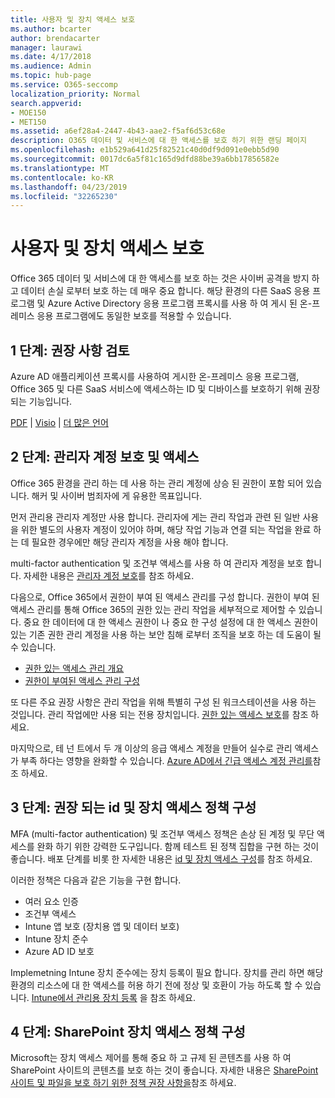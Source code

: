 ```yaml
---
title: 사용자 및 장치 액세스 보호
ms.author: bcarter
author: brendacarter
manager: laurawi
ms.date: 4/17/2018
ms.audience: Admin
ms.topic: hub-page
ms.service: O365-seccomp
localization_priority: Normal
search.appverid:
- MOE150
- MET150
ms.assetid: a6ef28a4-2447-4b43-aae2-f5af6d53c68e
description: O365 데이터 및 서비스에 대 한 액세스를 보호 하기 위한 랜딩 페이지
ms.openlocfilehash: e1b529a641d25f82521c40d0df9d091e0ebb5d90
ms.sourcegitcommit: 0017dc6a5f81c165d9dfd88be39a6bb17856582e
ms.translationtype: MT
ms.contentlocale: ko-KR
ms.lasthandoff: 04/23/2019
ms.locfileid: "32265230"
---
```

# <a name="protect-user-and-device-access"></a>사용자 및 장치 액세스 보호

Office 365 데이터 및 서비스에 대 한 액세스를 보호 하는 것은 사이버 공격을 방지 하 고 데이터 손실 로부터 보호 하는 데 매우 중요 합니다. 해당 환경의 다른 SaaS 응용 프로그램 및 Azure Active Directory 응용 프로그램 프록시를 사용 하 여 게시 된 온-프레미스 응용 프로그램에도 동일한 보호를 적용할 수 있습니다.
  
## <a name="step-1-review-recommendations"></a>1 단계: 권장 사항 검토

Azure AD 애플리케이션 프록시를 사용하여 게시한 온-프레미스 응용 프로그램, Office 365 및 다른 SaaS 서비스에 액세스하는 ID 및 디바이스를 보호하기 위해 권장되는 기능입니다.
  
[PDF](https://go.microsoft.com/fwlink/p/?linkid=841656) | [Visio](https://go.microsoft.com/fwlink/p/?linkid=841657) | [더 많은 언어](https://www.microsoft.com/download/details.aspx?id=55032)
  
## <a name="step-2-protect-administrator-accounts-and-access"></a>2 단계: 관리자 계정 보호 및 액세스
Office 365 환경을 관리 하는 데 사용 하는 관리 계정에 상승 된 권한이 포함 되어 있습니다. 해커 및 사이버 범죄자에 게 유용한 목표입니다. 

먼저 관리용 관리자 계정만 사용 합니다. 관리자에 게는 관리 작업과 관련 된 일반 사용을 위한 별도의 사용자 계정이 있어야 하며, 해당 작업 기능과 연결 되는 작업을 완료 하는 데 필요한 경우에만 해당 관리자 계정을 사용 해야 합니다.

multi-factor authentication 및 조건부 액세스를 사용 하 여 관리자 계정을 보호 합니다. 자세한 내용은 [관리자 계정 보호](https://docs.microsoft.com/en-us/microsoft-365/enterprise/identity-access-prerequisites#protecting-administrator-accounts)를 참조 하세요. 

다음으로, Office 365에서 권한이 부여 된 액세스 관리를 구성 합니다. 권한이 부여 된 액세스 관리를 통해 Office 365의 권한 있는 관리 작업을 세부적으로 제어할 수 있습니다. 중요 한 데이터에 대 한 액세스 권한이 나 중요 한 구성 설정에 대 한 액세스 권한이 있는 기존 권한 관리 계정을 사용 하는 보안 침해 로부터 조직을 보호 하는 데 도움이 될 수 있습니다.

- [권한 있는 액세스 관리 개요](privileged-access-management-overview.md)
- [권한이 부여된 액세스 관리 구성](privileged-access-management-configuration.md)

또 다른 주요 권장 사항은 관리 작업을 위해 특별히 구성 된 워크스테이션을 사용 하는 것입니다. 관리 작업에만 사용 되는 전용 장치입니다. [권한 있는 액세스 보호](https://docs.microsoft.com/en-us/windows-server/identity/securing-privileged-access/securing-privileged-access)를 참조 하세요.

마지막으로, 테 넌 트에서 두 개 이상의 응급 액세스 계정을 만들어 실수로 관리 액세스가 부족 하다는 영향을 완화할 수 있습니다. [Azure AD에서 긴급 액세스 계정 관리를](https://docs.microsoft.com/en-us/azure/active-directory/users-groups-roles/directory-emergency-access)참조 하세요. 

## <a name="step-3-configure-recommended-identity-and-device-access-policies"></a>3 단계: 권장 되는 id 및 장치 액세스 정책 구성
MFA (multi-factor authentication) 및 조건부 액세스 정책은 손상 된 계정 및 무단 액세스를 완화 하기 위한 강력한 도구입니다. 함께 테스트 된 정책 집합을 구현 하는 것이 좋습니다. 배포 단계를 비롯 한 자세한 내용은 [id 및 장치 액세스 구성](https://docs.microsoft.com/en-us/microsoft-365/enterprise/microsoft-365-policies-configurations)를 참조 하세요.

 이러한 정책은 다음과 같은 기능을 구현 합니다.
- 여러 요소 인증
- 조건부 액세스
- Intune 앱 보호 (장치용 앱 및 데이터 보호)
- Intune 장치 준수
- Azure AD ID 보호

Implemetning Intune 장치 준수에는 장치 등록이 필요 합니다. 장치를 관리 하면 해당 환경의 리소스에 대 한 액세스를 허용 하기 전에 정상 및 호환이 가능 하도록 할 수 있습니다. [Intune에서 관리용 장치 등록](https://docs.microsoft.com/intune-classic/deploy-use/enroll-devices-in-microsoft-intune) 을 참조 하세요.

## <a name="step-4-configure-sharepoint-device-access-policies"></a>4 단계: SharePoint 장치 액세스 정책 구성

Microsoft는 장치 액세스 제어를 통해 중요 하 고 규제 된 콘텐츠를 사용 하 여 SharePoint 사이트의 콘텐츠를 보호 하는 것이 좋습니다. 자세한 내용은 [SharePoint 사이트 및 파일을 보호 하기 위한 정책 권장 사항을](https://docs.microsoft.com/en-us/microsoft-365/enterprise/sharepoint-file-access-policies)참조 하세요.



    

